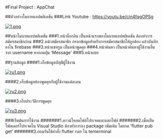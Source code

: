 #Final Project : AppChat

##ตัวอย่างโมบายแอปพลิเคชัน
###Link Youtube :  https://youtu.be/cin4fqgOPSg

[![1.png](https://i.postimg.cc/fWYm2Fpz/1.png)](https://postimg.cc/t7Cs7r9w)

##หน้าโมบายแอปพลิเคชัน
###1.หน้าล็อกอิน เป็นหน้าแรกของโมบายแอปพลิเคชัน ต้องทำการสมัครสมาชิกก่อน
###2.หน้าสมัครสมาชิก กรอกข้อมูลสำหรับการสมัครสมาชิกให้ถูกต้อง แล้วบันทึกลงใน firebase
###3.หน้าแชทรูม เป็นหน้าพูดคุย
###4.หน้าค้นหา เป็นหน้าค้นหาผู้ใช้งานอื่นจาก username หากกดปุ่ม 'Message'
###5.หน้าแชท


##ฐานข้อมูล
####1.เก็บข้อมูลบัญชีผู้ใช้งาน

[![ru1.png](https://i.postimg.cc/ZqWPpYP8/ru1.png)](https://postimg.cc/v1d6dsNT)

####2.เก็บข้อมูลห้องพูดคุยกับผู้ใช้งานแต่ละคน

[![ru2.png](https://i.postimg.cc/8kmvFrQ8/ru2.png)](https://postimg.cc/t77JwJ4D)

####3.เก็บประวัติการพูดคุย

[![ru3.png](https://i.postimg.cc/y8t3qm9R/ru3.png)](https://postimg.cc/4YvxVhW4)


###เริ่มต้นการใช้งาน
#######1.ดาวน์โหลดไฟล์โปรเจคและแตกไฟล์
#######2.เมื่อเปิดโฟลเดอร์โปรเจคใน Visual Studio ต้องทำการลง package เพิ่มเติม โดยกด 'flutter pub get'
#######3.ก่อนรันใช้คำสั่ง flutter run ใน temerminal
